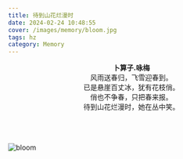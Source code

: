 ```yaml
---
title: 待到山花烂漫时
date: 2024-02-24 10:48:55
cover: /images/memory/bloom.jpg
tags: hz
category: Memory
---
```


<center style="font-weight: 800">卜算子.咏梅</center>

<center>风雨送春归，飞雪迎春到。</center>

<center>已是悬崖百丈冰，犹有花枝俏。</center>

<center>俏也不争春，只把春来报。</center>

<center>待到山花烂漫时，她在丛中笑。</center>

<br/>
<br/>
<br/>


![bloom](../../../../../../images/memory/bloom.jpg)


